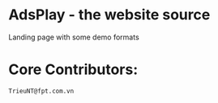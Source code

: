 AdsPlay - the website source
====================

Landing page with some demo formats
	
Core Contributors:
====================
	TrieuNT@fpt.com.vn
	
